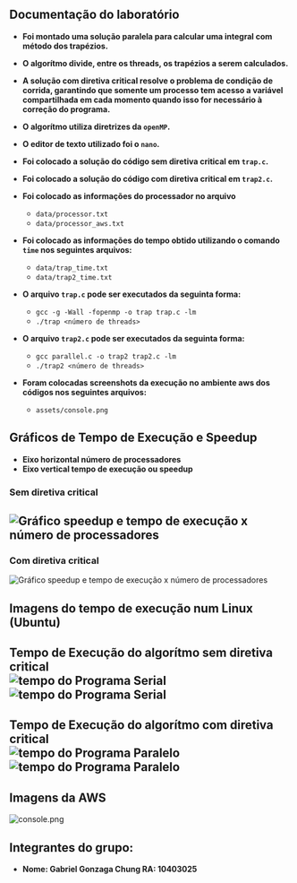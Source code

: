 ## Documentação do laboratório  
- **Foi montado uma solução paralela para calcular uma integral com método dos trapézios.**

- **O algorítmo divide, entre os threads, os trapézios a serem calculados.**

- **A solução com diretiva critical resolve o problema de condição de corrida, garantindo que somente um processo tem acesso a variável compartilhada em cada momento quando isso for necessário à correção do programa.**

- **O algorítmo utiliza diretrizes da `openMP`.**

- **O editor de texto utilizado foi o `nano`.**

- **Foi colocado a solução do código sem diretiva critical em `trap.c`.**

- **Foi colocado a solução do código com diretiva critical em `trap2.c`.**

- **Foi colocado as informações do processador no arquivo**	
  - `data/processor.txt`
  -	`data/processor_aws.txt`


- **Foi colocado as informações do tempo obtido utilizando o comando `time` nos seguintes arquivos:**

  - `data/trap_time.txt`
  - `data/trap2_time.txt` 

- **O arquivo `trap.c` pode ser executados da seguinta forma:** 
	- `gcc -g -Wall -fopenmp -o trap trap.c -lm`
	- `./trap <número de threads>`

- **O arquivo `trap2.c` pode ser executados da seguinta forma:** 
	- `gcc parallel.c -o trap2 trap2.c -lm`
	- `./trap2 <número de threads>`

- **Foram colocadas screenshots da execução no ambiente aws dos códigos nos seguintes arquivos:**
	- `assets/console.png`

## Gráficos de Tempo de Execução e Speedup
- **Eixo horizontal número de processadores**
- **Eixo vertical tempo de execução ou speedup**  
### Sem diretiva critical
![Gráfico speedup e tempo de execução x número de processadores](assets/trap_graphs.png "Gráfico speedup x número de processadores")
-----------------------
### Com diretiva critical  
![Gráfico speedup e tempo de execução x número de processadores](assets/trap2_graphs.png "Gráfico speedup x número de processadores")

## Imagens do tempo de execução num Linux (Ubuntu)
**Tempo de Execução do algorítmo sem diretiva critical**  
![tempo do Programa Serial](assets/trap_vm.png "Tempo do Programa Serial")  
![tempo do Programa Serial](assets/trap_vm2.png "Tempo do Programa Serial")  
-----------------------
**Tempo de Execução do algorítmo com diretiva critical**  
![tempo do Programa Paralelo](assets/trap2_vm.png "Tempo do Programa Paralelo")  
![tempo do Programa Paralelo](assets/trap2_vm.png "Tempo do Programa Paralelo")  
-----------------------
## Imagens da AWS 
![console.png](assets/console.png "Foto do console da AWS")
## Integrantes do grupo:
- **Nome: Gabriel Gonzaga Chung RA: 10403025**